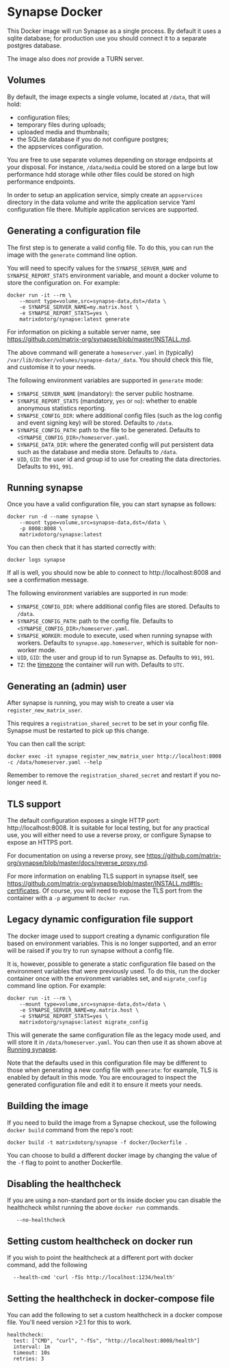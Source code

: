 # Synapse Docker

This Docker image will run Synapse as a single process. By default it uses a
sqlite database; for production use you should connect it to a separate
postgres database.

The image also does *not* provide a TURN server.

## Volumes

By default, the image expects a single volume, located at ``/data``, that will hold:

* configuration files;
* temporary files during uploads;
* uploaded media and thumbnails;
* the SQLite database if you do not configure postgres;
* the appservices configuration.

You are free to use separate volumes depending on storage endpoints at your
disposal. For instance, ``/data/media`` could be stored on a large but low
performance hdd storage while other files could be stored on high performance
endpoints.

In order to setup an application service, simply create an ``appservices``
directory in the data volume and write the application service Yaml
configuration file there. Multiple application services are supported.

## Generating a configuration file

The first step is to generate a valid config file. To do this, you can run the
image with the `generate` command line option.

You will need to specify values for the `SYNAPSE_SERVER_NAME` and
`SYNAPSE_REPORT_STATS` environment variable, and mount a docker volume to store
the configuration on. For example:

```
docker run -it --rm \
    --mount type=volume,src=synapse-data,dst=/data \
    -e SYNAPSE_SERVER_NAME=my.matrix.host \
    -e SYNAPSE_REPORT_STATS=yes \
    matrixdotorg/synapse:latest generate
```

For information on picking a suitable server name, see
https://github.com/matrix-org/synapse/blob/master/INSTALL.md.

The above command will generate a `homeserver.yaml` in (typically)
`/var/lib/docker/volumes/synapse-data/_data`. You should check this file, and
customise it to your needs.

The following environment variables are supported in `generate` mode:

* `SYNAPSE_SERVER_NAME` (mandatory): the server public hostname.
* `SYNAPSE_REPORT_STATS` (mandatory, `yes` or `no`): whether to enable
  anonymous statistics reporting.
* `SYNAPSE_CONFIG_DIR`: where additional config files (such as the log config
  and event signing key) will be stored. Defaults to `/data`.
* `SYNAPSE_CONFIG_PATH`: path to the file to be generated. Defaults to
  `<SYNAPSE_CONFIG_DIR>/homeserver.yaml`.
* `SYNAPSE_DATA_DIR`: where the generated config will put persistent data
  such as the database and media store. Defaults to `/data`.
* `UID`, `GID`: the user id and group id to use for creating the data
  directories. Defaults to `991`, `991`.

## Running synapse

Once you have a valid configuration file, you can start synapse as follows:

```
docker run -d --name synapse \
    --mount type=volume,src=synapse-data,dst=/data \
    -p 8008:8008 \
    matrixdotorg/synapse:latest
```

You can then check that it has started correctly with:

```
docker logs synapse
```

If all is well, you should now be able to connect to http://localhost:8008 and
see a confirmation message.

The following environment variables are supported in run mode:

* `SYNAPSE_CONFIG_DIR`: where additional config files are stored. Defaults to
  `/data`.
* `SYNAPSE_CONFIG_PATH`: path to the config file. Defaults to
  `<SYNAPSE_CONFIG_DIR>/homeserver.yaml`.
* `SYNAPSE_WORKER`: module to execute, used when running synapse with workers.
   Defaults to `synapse.app.homeserver`, which is suitable for non-worker mode.
* `UID`, `GID`: the user and group id to run Synapse as. Defaults to `991`, `991`.
* `TZ`: the [timezone](https://en.wikipedia.org/wiki/List_of_tz_database_time_zones) the container will run with. Defaults to `UTC`.

## Generating an (admin) user

After synapse is running, you may wish to create a user via `register_new_matrix_user`.

This requires a `registration_shared_secret` to be set in your config file. Synapse
must be restarted to pick up this change.

You can then call the script:

```
docker exec -it synapse register_new_matrix_user http://localhost:8008 -c /data/homeserver.yaml --help
```

Remember to remove the `registration_shared_secret` and restart if you no-longer need it.

## TLS support

The default configuration exposes a single HTTP port: http://localhost:8008. It
is suitable for local testing, but for any practical use, you will either need
to use a reverse proxy, or configure Synapse to expose an HTTPS port.

For documentation on using a reverse proxy, see
https://github.com/matrix-org/synapse/blob/master/docs/reverse_proxy.md.

For more information on enabling TLS support in synapse itself, see
https://github.com/matrix-org/synapse/blob/master/INSTALL.md#tls-certificates. Of
course, you will need to expose the TLS port from the container with a `-p`
argument to `docker run`.

## Legacy dynamic configuration file support

The docker image used to support creating a dynamic configuration file based
on environment variables. This is no longer supported, and an error will be
raised if you try to run synapse without a config file.

It is, however, possible to generate a static configuration file based on
the environment variables that were previously used. To do this, run the docker
container once with the environment variables set, and `migrate_config`
command line option. For example:

```
docker run -it --rm \
    --mount type=volume,src=synapse-data,dst=/data \
    -e SYNAPSE_SERVER_NAME=my.matrix.host \
    -e SYNAPSE_REPORT_STATS=yes \
    matrixdotorg/synapse:latest migrate_config
```

This will generate the same configuration file as the legacy mode used, and
will store it in `/data/homeserver.yaml`. You can then use it as shown above at
[Running synapse](#running-synapse).

Note that the defaults used in this configuration file may be different to
those when generating a new config file with `generate`: for example, TLS is
enabled by default in this mode. You are encouraged to inspect the generated
configuration file and edit it to ensure it meets your needs.

## Building the image

If you need to build the image from a Synapse checkout, use the following `docker
 build` command from the repo's root:

```
docker build -t matrixdotorg/synapse -f docker/Dockerfile .
```

You can choose to build a different docker image by changing the value of the `-f` flag to
point to another Dockerfile.

## Disabling the healthcheck

If you are using a non-standard port or tls inside docker you can disable the healthcheck
whilst running the above `docker run` commands. 

```
   --no-healthcheck
```
## Setting custom healthcheck on docker run

If you wish to point the healthcheck at a different port with docker command, add the following

```
  --health-cmd 'curl -fSs http://localhost:1234/health'
```

## Setting the healthcheck in docker-compose file

You can add the following to set a custom healthcheck in a docker compose file. You'll need version >2.1 for this to work. 

```
healthcheck:
  test: ["CMD", "curl", "-fSs", "http://localhost:8008/health"]
  interval: 1m
  timeout: 10s
  retries: 3
```

